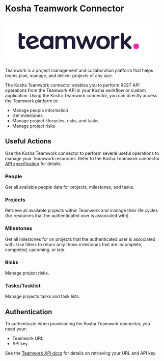 # Kosha Teamwork Connector

![Teamwork](images/teamwork.png)

Teamwork is a project management and collaboration platform that helps teams plan, manage, and deliver projects of any size.

The Kosha Teamwork connector enables you to perform REST API operations from the Teamwork API in your Kosha workflow or custom application. Using the Kosha Teamwork connector, you can directly access the Teamwork platform to:

* Manage people information
* Get milestones
* Manage project lifecycles, risks, and tasks
* Manage project risks

## Useful Actions 

Use the Kosha Teamwork connector to perform several useful operations to manage your Teamwork resources. Refer to the Kosha Teamwork connector [API specification](openapi.json) for details.

### People

Get all available people data for projects, milestones, and tasks.

### Projects

Retrieve all available projects within Teamwork and manage their life cycles (for resources that the authenticated user is associated with).

### Milestones

Get all milestones for on projects that the authenticated user is associated with. Use filters to return only those milestones that are incomplete, completed, upcoming, or late.

### Risks

Manage project risks.

### Tasks/Tasklist

Manage projects tasks and task lists.

## Authentication

To authenticate when provisioning the Kosha Teamwork connector, you need your:

* Teamwork URL
* API key.

See the [Teamwork API docs](https://apidocs.teamwork.com/docs/teamwork/d1b2de52c3cec-api-key-and-url) for details on retrieving your URL and API key. 
